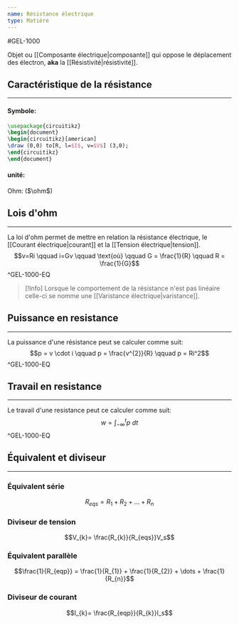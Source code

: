 ```yaml
---
name: Résistance électrique
type: Matière
---
```

#GEL-1000 

Objet ou [[Composante électrique|composante]] qui oppose le déplacement des électron, **aka** la [[Résistivité|résistivité]].

## Caractéristique de la résistance
---
#### Symbole:
```tikz
\usepackage{circuitikz}
\begin{document}
\begin{circuitikz}[american]
\draw (0,0) to[R, l=$I$, v=$V$] (3,0); 
\end{circuitikz} 
\end{document} 
```
#### unité:
Ohm: ($\ohm$)

## Lois d'ohm
---
La loi d'ohm permet de mettre en relation la résistance électrique, le [[Courant électrique|courant]] et la [[Tension électrique|tension]].
$$v=Ri \qquad i=Gv \qquad \text{où} \qquad G = \frac{1}{R} \qquad R = \frac{1}{G}$$
^GEL-1000-EQ

>[!Info]
>Lorsque le comportement de la résistance n'est pas linéaire celle-ci se nomme une [[Varistance électrique|varistance]].

## Puissance en resistance
---
La puissance d'une résistance peut se calculer comme suit:
$$p = v \cdot i \qquad p = \frac{v^{2}}{R} \qquad p = Ri^2$$
^GEL-1000-EQ

## Travail en resistance
---
Le travail d'une resistance peut ce calculer comme suit:
$$w=\int_{-\infty}^{t}p \ dt$$
^GEL-1000-EQ

## Équivalent et diviseur
---
### Équivalent série
$$R_{eqs} = R_{1} + R_{2} + \dots + R_{n}$$
### Diviseur de tension
$$V_{k}= \frac{R_{k}}{R_{eqs}}V_s$$
### Équivalent parallèle
$$\frac{1}{R_{eqp}} = \frac{1}{R_{1}} + \frac{1}{R_{2}} + \dots + \frac{1}{R_{n}}$$
### Diviseur de courant
$$I_{k}= \frac{R_{eqp}}{R_{k}}I_s$$